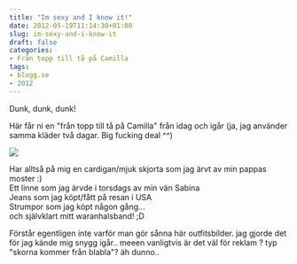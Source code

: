 ```yaml
---
title: "Im sexy and I know it!"
date: 2012-05-19T11:14:30+01:00
slug: im-sexy-and-i-know-it
draft: false
categories:
- Från topp till tå på Camilla
tags:
- blogg.se
- 2012
---
```

Dunk, dunk, dunk!  
  
Här får ni en "från topp till tå på Camilla" från idag och igår (ja, jag använder samma kläder två dagar. Big fucking deal ^^)  
  
![](/assets/images/blogg.se/dsc04139_203180698.jpg)  
  
Har alltså på mig en cardigan/mjuk skjorta som jag ärvt av min pappas moster :)  
Ett linne som jag ärvde i torsdags av min vän Sabina  
Jeans som jag köpt/fått på resan i USA  
Strumpor som jag köpt någon gång...  
och självklart mitt waranhalsband! ;D  
  
Förstår egentligen inte varför man gör sånna här outfitsbilder. jag gjorde det för jag kände mig snygg igår.. meeen vanligtvis är det väl för reklam ? typ "skorna kommer från blabla"? äh dunno..